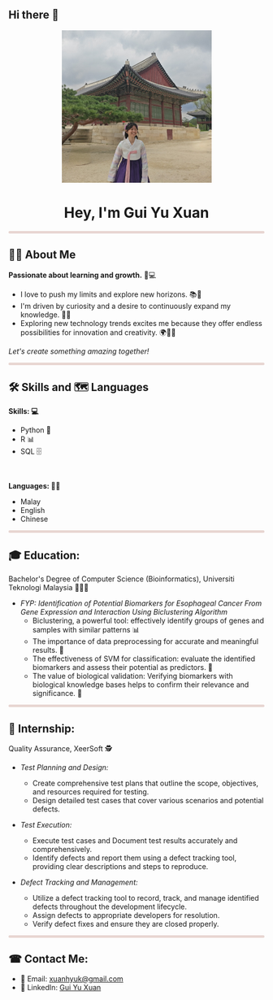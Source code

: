 ## Hi there 👋

<div align="center"><img src="https://github.com/wyu04/wyu04/blob/main/IMG_20240917_152740.jpg" width="295" height="300"></div>
<h1 align="center"> Hey, I'm Gui Yu Xuan </h1>
<hr style="height:5px;border-width:0;background-color:#e8d6d2; border-radius: 25px;">

## 👩‍💻 About Me
**Passionate about learning and growth.** 🌱💻
* I love to push my limits and explore new horizons. 📚🧠 
* I'm driven by curiosity and a desire to continuously expand my knowledge. 🚀💡
* Exploring new technology trends excites me because they offer endless possibilities for innovation and creativity. 🌍👨‍💻  

*Let's create something amazing together!*

<hr style="height:5px;border-width:0;background-color:#e8d6d2; border-radius: 25px;">

## 🛠️ Skills and 🗺 Languages

**Skills: 💻**
* Python 🐍
* R 📊
* SQL 🗄️
  
<br>

**Languages: ✍🏻**
* Malay
* English
* Chinese

<hr style="height:5px;border-width:0;background-color:#e8d6d2; border-radius: 25px;">
  
## 🎓 Education: 
Bachelor's Degree of Computer Science (Bioinformatics), Universiti Teknologi Malaysia 👨🏻‍🎓
* *FYP: Identification of Potential Biomarkers for Esophageal Cancer From Gene Expression and Interaction Using Biclustering Algorithm*
  * Biclustering, a powerful tool: effectively identify groups of genes and samples with similar patterns 📊
  * The importance of data preprocessing for accurate and meaningful results. 🧹
  * The effectiveness of SVM for classification: evaluate the identified biomarkers and assess their potential as predictors. 🤖
  * The value of biological validation: Verifying biomarkers with biological knowledge bases helps to confirm their relevance and significance. 🧬

<hr style="height:5px;border-width:0;background-color:#e8d6d2; border-radius: 25px;">

## 💼 Internship: 
Quality Assurance, XeerSoft 🕵️
* *Test Planning and Design:*
  * Create comprehensive test plans that outline the scope, objectives, and resources required for testing.
  * Design detailed test cases that cover various scenarios and potential defects.
      
* *Test Execution:*
    * Execute test cases and Document test results accurately and comprehensively.
    * Identify defects and report them using a defect tracking tool, providing clear descriptions and steps to reproduce.
  
* *Defect Tracking and Management:*
    * Utilize a defect tracking tool to record, track, and manage identified defects throughout the development lifecycle.
    * Assign defects to appropriate developers for resolution.
    * Verify defect fixes and ensure they are closed properly.

<hr style="height:5px;border-width:0;background-color:#e8d6d2; border-radius: 25px;">

## ☎︎ Contact Me:
* 📩 Email: xuanhyuk@gmail.com
* 🔗 LinkedIn: [Gui Yu Xuan](https://www.linkedin.com/in/guiyuxuan)

